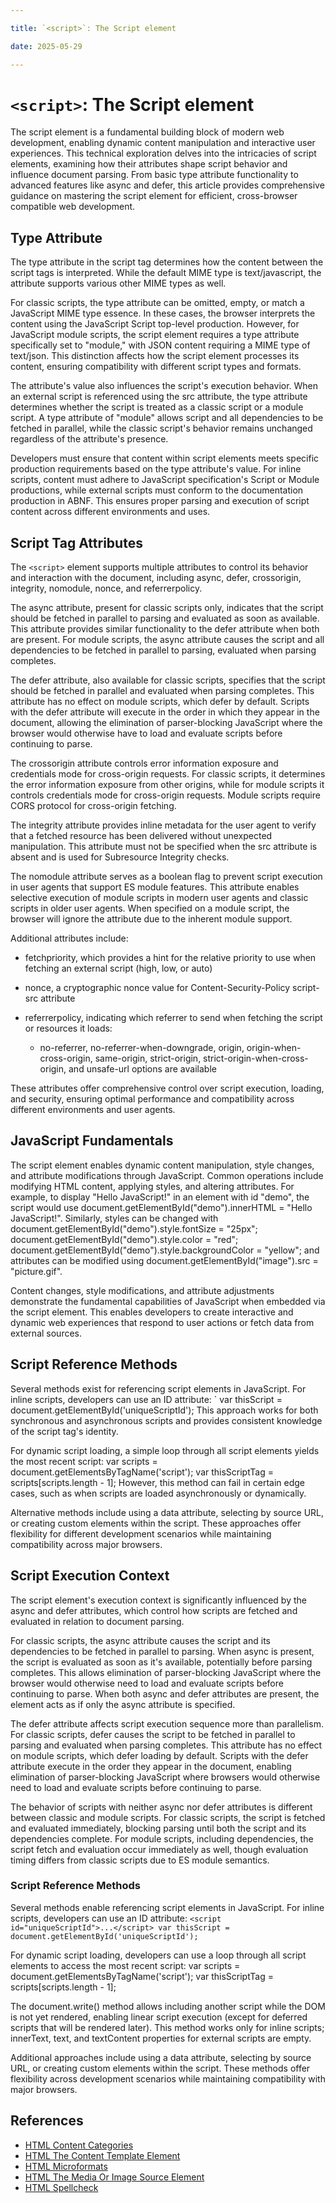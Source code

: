 ```yaml
---

title: `<script>`: The Script element

date: 2025-05-29

---
```



# `<script>`: The Script element

The script element is a fundamental building block of modern web development, enabling dynamic content manipulation and interactive user experiences. This technical exploration delves into the intricacies of script elements, examining how their attributes shape script behavior and influence document parsing. From basic type attribute functionality to advanced features like async and defer, this article provides comprehensive guidance on mastering the script element for efficient, cross-browser compatible web development.


## Type Attribute

The type attribute in the script tag determines how the content between the script tags is interpreted. While the default MIME type is text/javascript, the attribute supports various other MIME types as well.

For classic scripts, the type attribute can be omitted, empty, or match a JavaScript MIME type essence. In these cases, the browser interprets the content using the JavaScript Script top-level production. However, for JavaScript module scripts, the script element requires a type attribute specifically set to "module," with JSON content requiring a MIME type of text/json. This distinction affects how the script element processes its content, ensuring compatibility with different script types and formats.

The attribute's value also influences the script's execution behavior. When an external script is referenced using the src attribute, the type attribute determines whether the script is treated as a classic script or a module script. A type attribute of "module" allows script and all dependencies to be fetched in parallel, while the classic script's behavior remains unchanged regardless of the attribute's presence.

Developers must ensure that content within script elements meets specific production requirements based on the type attribute's value. For inline scripts, content must adhere to JavaScript specification's Script or Module productions, while external scripts must conform to the documentation production in ABNF. This ensures proper parsing and execution of script content across different environments and uses.


## Script Tag Attributes

The `<script>` element supports multiple attributes to control its behavior and interaction with the document, including async, defer, crossorigin, integrity, nomodule, nonce, and referrerpolicy.

The async attribute, present for classic scripts only, indicates that the script should be fetched in parallel to parsing and evaluated as soon as available. This attribute provides similar functionality to the defer attribute when both are present. For module scripts, the async attribute causes the script and all dependencies to be fetched in parallel to parsing, evaluated when parsing completes.

The defer attribute, also available for classic scripts, specifies that the script should be fetched in parallel and evaluated when parsing completes. This attribute has no effect on module scripts, which defer by default. Scripts with the defer attribute will execute in the order in which they appear in the document, allowing the elimination of parser-blocking JavaScript where the browser would otherwise have to load and evaluate scripts before continuing to parse.

The crossorigin attribute controls error information exposure and credentials mode for cross-origin requests. For classic scripts, it determines the error information exposure from other origins, while for module scripts it controls credentials mode for cross-origin requests. Module scripts require CORS protocol for cross-origin fetching.

The integrity attribute provides inline metadata for the user agent to verify that a fetched resource has been delivered without unexpected manipulation. This attribute must not be specified when the src attribute is absent and is used for Subresource Integrity checks.

The nomodule attribute serves as a boolean flag to prevent script execution in user agents that support ES module features. This attribute enables selective execution of module scripts in modern user agents and classic scripts in older user agents. When specified on a module script, the browser will ignore the attribute due to the inherent module support.

Additional attributes include:

- fetchpriority, which provides a hint for the relative priority to use when fetching an external script (high, low, or auto)

- nonce, a cryptographic nonce value for Content-Security-Policy script-src attribute

- referrerpolicy, indicating which referrer to send when fetching the script or resources it loads:

  - no-referrer, no-referrer-when-downgrade, origin, origin-when-cross-origin, same-origin, strict-origin, strict-origin-when-cross-origin, and unsafe-url options are available

These attributes offer comprehensive control over script execution, loading, and security, ensuring optimal performance and compatibility across different environments and user agents.


## JavaScript Fundamentals

The script element enables dynamic content manipulation, style changes, and attribute modifications through JavaScript. Common operations include modifying HTML content, applying styles, and altering attributes. For example, to display "Hello JavaScript!" in an element with id "demo", the script would use document.getElementById("demo").innerHTML = "Hello JavaScript!". Similarly, styles can be changed with document.getElementById("demo").style.fontSize = "25px"; document.getElementById("demo").style.color = "red"; document.getElementById("demo").style.backgroundColor = "yellow"; and attributes can be modified using document.getElementById("image").src = "picture.gif".

Content changes, style modifications, and attribute adjustments demonstrate the fundamental capabilities of JavaScript when embedded via the script element. This enables developers to create interactive and dynamic web experiences that respond to user actions or fetch data from external sources.


## Script Reference Methods

Several methods exist for referencing script elements in JavaScript. For inline scripts, developers can use an ID attribute: `<script id="uniqueScriptId">...</script> var thisScript = document.getElementById('uniqueScriptId'); </script> This approach works for both synchronous and asynchronous scripts and provides consistent knowledge of the script tag's identity.

For dynamic script loading, a simple loop through all script elements yields the most recent script: var scripts = document.getElementsByTagName('script'); var thisScriptTag = scripts[scripts.length - 1]; However, this method can fail in certain edge cases, such as when scripts are loaded asynchronously or dynamically.

Alternative methods include using a data attribute, selecting by source URL, or creating custom elements within the script. These approaches offer flexibility for different development scenarios while maintaining compatibility across major browsers.


## Script Execution Context

The script element's execution context is significantly influenced by the async and defer attributes, which control how scripts are fetched and evaluated in relation to document parsing.

For classic scripts, the async attribute causes the script and its dependencies to be fetched in parallel to parsing. When async is present, the script is evaluated as soon as it's available, potentially before parsing completes. This allows elimination of parser-blocking JavaScript where the browser would otherwise need to load and evaluate scripts before continuing to parse. When both async and defer attributes are present, the element acts as if only the async attribute is specified.

The defer attribute affects script execution sequence more than parallelism. For classic scripts, defer causes the script to be fetched in parallel to parsing and evaluated when parsing completes. This attribute has no effect on module scripts, which defer loading by default. Scripts with the defer attribute execute in the order they appear in the document, enabling elimination of parser-blocking JavaScript where browsers would otherwise need to load and evaluate scripts before continuing to parse.

The behavior of scripts with neither async nor defer attributes is different between classic and module scripts. For classic scripts, the script is fetched and evaluated immediately, blocking parsing until both the script and its dependencies complete. For module scripts, including dependencies, the script fetch and evaluation occur immediately as well, though evaluation timing differs from classic scripts due to ES module semantics.


### Script Reference Methods

Several methods enable referencing script elements in JavaScript. For inline scripts, developers can use an ID attribute: `<script id="uniqueScriptId">...</script> var thisScript = document.getElementById('uniqueScriptId');`

For dynamic script loading, developers can use a loop through all script elements to access the most recent script: var scripts = document.getElementsByTagName('script'); var thisScriptTag = scripts[scripts.length - 1];

The document.write() method allows including another script while the DOM is not yet rendered, enabling linear script execution (except for deferred scripts that will be rendered later). This method works only for inline scripts; innerText, text, and textContent properties for external scripts are empty.

Additional approaches include using a data attribute, selecting by source URL, or creating custom elements within the script. These methods offer flexibility across development scenarios while maintaining compatibility with major browsers.

## References

- [HTML Content Categories](https://github.com/serpuniversity/learn/blob/main/html/HTML%20Content%20Categories.md)
- [HTML The Content Template Element](https://github.com/serpuniversity/learn/blob/main/html/HTML%20The%20Content%20Template%20Element.md)
- [HTML Microformats](https://github.com/serpuniversity/learn/blob/main/html/HTML%20Microformats.md)
- [HTML The Media Or Image Source Element](https://github.com/serpuniversity/learn/blob/main/html/HTML%20The%20Media%20Or%20Image%20Source%20Element.md)
- [HTML Spellcheck](https://github.com/serpuniversity/learn/blob/main/html/HTML%20Spellcheck.md)
